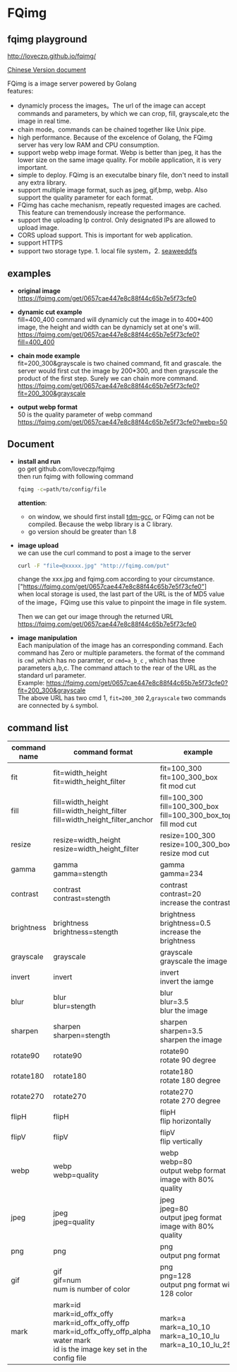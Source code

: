 # FQimg
## fqimg playground
http://loveczp.github.io/fqimg/  

[Chinese Version document](https://github.com/loveczp/fqimg/blob/master/README-cn.md)

FQimg is a image server powered by Golang  
features:

* dynamicly process the images。The url of the image can accept commands and parameters, by which we can crop, fill, grayscale,etc the image in real time. 
* chain mode。commands can be chained together like Unix pipe. 
* high performance. Because of the excelence of Golang, the FQimg server has very low RAM and CPU consumption.
* support webp webp image format. Webp  is better than jpeg, it has the lower size on the same image quality. For mobile application, it is very important.
* simple to deploy. FQimg is an executalbe binary file, don't need to install any extra library. 
* support multiple image format, such as jpeg, gif,bmp, webp. Also support the quality parameter for each format.
* FQimg has cache mechanism, repeatly requested images are cached. This feature can tremendously increase the performance. 
* support the uploading Ip control. Only designated IPs are allowed to upload image.
* CORS upload support. This is important for web application.
* support HTTPS
* support two storage type. 1. local file system，2. [seaweeddfs](https://github.com/chrislusf/seaweedfs)


## examples

* **original image**
 https://fqimg.com/get/0657cae447e8c88f44c65b7e5f73cfe0

* **dynamic cut example**  
 fill=400_400 command will dynamicly cut the image in to 400*400 image, the height and width can be dynamicly set at one's will.
 https://fqimg.com/get/0657cae447e8c88f44c65b7e5f73cfe0?fill=400_400

* **chain mode example**  
 fit=200_300&grayscale is two chained command, fit and grascale. the server would first cut the image by 200*300, and then grayscale the product of the first step. Surely we can chain more command.  
 https://fqimg.com/get/0657cae447e8c88f44c65b7e5f73cfe0?fit=200_300&grayscale

* **output webp format**  
 50 is the quality parameter of webp command  
 https://fqimg.com/get/0657cae447e8c88f44c65b7e5f73cfe0?webp=50





## Document


* **install and run**  
go get github.com/loveczp/fqimg  
then run fqimg with following command  
  ```bash
  fqimg -c=path/to/config/file
  ```
    **attention**:
    * on window, we should first install [tdm-gcc](http://tdm-gcc.tdragon.net/download), or FQimg  can not be compiled. Because the webp library is a C library.
    * go version should be greater than 1.8
* **image upload**  
 we can use the curl command to post a image to the server  
  ```bash
  curl -F "file=@xxxxx.jpg" "http://fqimg.com/put"  
   ```
   
    change the xxx.jpg and fqimg.com according to your circumstance.  
    ["https://fqimg.com/get/0657cae447e8c88f44c65b7e5f73cfe0"]  
    when local storage is used, the last part of the URL is the of MD5 value of the image，FQimg use this value to pinpoint the image in file system.
 
    Then we can get our image through the returned URL  
    https://fqimg.com/get/0657cae447e8c88f44c65b7e5f73cfe0
    
* **image manipulation**  
 Each manipulation of the image has an corresponding command. Each command has Zero or multiple parameters. the format of the command is ```cmd``` ,which has no paramter, or ```cmd=a_b_c``` , which has three parameters a,b,c. The command attach to the rear of the URL as the standard url parameter.   
 Example:
 https://fqimg.com/get/0657cae447e8c88f44c65b7e5f73cfe0?fit=200_300&grayscale  
 The above URL has two cmd 1, ```fit=200_300``` 2,```grayscale``` two commands are connected by ```&``` symbol.


## <b>command list</b>

| command name  |  command format | example  | result  |
|---|---|---|---|
|fit| fit=width_height<br>fit=width_height_filter|fit=100_300<br/>fit=100_300_box<br> fit mod cut| ![](http://fqimg.com/get/0657cae447e8c88f44c65b7e5f73cfe0?fit=150_150)|
|fill|fill=width_height<br>fill=width_height_filter<br>fill=width_height_filter_anchor|fill=100_300<br/>fill=100_300_box<br/>fill=100_300_box_top<br>fill mod cut|![](http://fqimg.com/get/0657cae447e8c88f44c65b7e5f73cfe0?fill=150_150)|
|resize|resize=width_height<br>resize=width_height_filter|resize=100_300<br/>resize=100_300_box<br>  resize mod cut| ![](http://fqimg.com/get/0657cae447e8c88f44c65b7e5f73cfe0?resize=150_150)|
|gamma|gamma<br>gamma=stength|gamma<br>gamma=234|![](http://fqimg.com/get/0657cae447e8c88f44c65b7e5f73cfe0?fill=150_150&gamma=10)|
|contrast|contrast<br>contrast=stength|contrast<br>contrast=20<br> increase the contrast|    ![](http://fqimg.com/get/0657cae447e8c88f44c65b7e5f73cfe0?fill=150_150&contrast=120)|
|brightness|brightness<br>brightness=stength| brightness<br>brightness=0.5<br>increase the brightness |    ![](http://fqimg.com/get/0657cae447e8c88f44c65b7e5f73cfe0?fill=150_150&brightness=38)|
|grayscale|grayscale|grayscale<br>grayscale the image |    ![](http://fqimg.com/get/0657cae447e8c88f44c65b7e5f73cfe0?fill=150_150&grayscale)|
|invert|invert|invert<br>invert the iamge |    ![](http://fqimg.com/get/0657cae447e8c88f44c65b7e5f73cfe0?fill=150_150&invert)|
|blur|blur<br>blur=stength|blur<br>blur=3.5<br>blur the image|    ![](http://fqimg.com/get/0657cae447e8c88f44c65b7e5f73cfe0?fill=150_150&blur=3.5)|
|sharpen|sharpen<br>sharpen=stength|sharpen<br>sharpen=3.5<br>sharpen the image|    ![](http://fqimg.com/get/0657cae447e8c88f44c65b7e5f73cfe0?fill=150_150&sharpen=65)|
|rotate90|rotate90|rotate90<br> rotate 90 degree |    ![](http://fqimg.com/get/0657cae447e8c88f44c65b7e5f73cfe0?fill=150_150&rotate90)|
|rotate180|rotate180|rotate180<br> rotate 180 degree |    ![](http://fqimg.com/get/0657cae447e8c88f44c65b7e5f73cfe0?fill=150_150&rotate180)|
|rotate270|rotate270|rotate270<br> rotate 270 degree |    ![](http://fqimg.com/get/0657cae447e8c88f44c65b7e5f73cfe0?fill=150_150&rotate270)|
|flipH|flipH|flipH <br> flip horizontally|    ![](http://fqimg.com/get/0657cae447e8c88f44c65b7e5f73cfe0?fill=150_150&flipH)|
|flipV|flipV|flipV <br> flip vertically|    ![](http://fqimg.com/get/0657cae447e8c88f44c65b7e5f73cfe0?fill=150_150&flipV)|
|webp|webp<br>webp=quality| webp<br>webp=80<br/>output webp format image with 80% quality|    ![](http://fqimg.com/get/0657cae447e8c88f44c65b7e5f73cfe0?fill=150_150&webp=80)|
|jpeg|jpeg<br>jpeg=quality|jpeg<br>jpeg=80<br/>output jpeg format image with 80% quality|    ![](http://fqimg.com/get/0657cae447e8c88f44c65b7e5f73cfe0?fill=150_150&jpeg=80)|
|png|png|png <br/>output png format|    ![](http://fqimg.com/get/0657cae447e8c88f44c65b7e5f73cfe0?fill=150_150&png)|
|gif|gif<br>gif=num<br>num is number of color|png<br>png=128<br/>output png format with 128 color|    ![](http://fqimg.com/get/0657cae447e8c88f44c65b7e5f73cfe0?fill=150_150&gif=64)|
|mark|mark=id<br>mark=id_offx_offy<br>mark=id_offx_offy_offp<br>mark=id_offx_offy_offp_alpha<br>water mark <br> id is the image key set in the config file|mark=a<br>mark=a_10_10<br>mark=a_10_10_lu<br>mark=a_10_10_lu_255|    ![](http://fqimg.com/get/0657cae447e8c88f44c65b7e5f73cfe0?fill=150_151&mark=a)|
